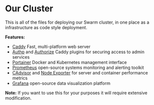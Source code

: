 # Our Cluster

This is all of the files for deploying our Swarm cluster, in one place as a infrastructure as code style deployment.

**Features:**
- [Caddy](https://caddyserver.com/) Fast, multi-platform web server
- [Authp](https://github.com/greenpau/caddy-auth-portal) and [Authorize](https://github.com/greenpau/caddy-authorize) Caddy plugins for securing access to admin services
- [Portainer](https://www.portainer.io/) Docker and Kubernetes management interface
- [Prometheus](https://prometheus.io/) open-source systems monitoring and alerting toolkit
- [CAdvisor](https://github.com/google/cadvisor) and [Node Exporter](https://github.com/prometheus/node_exporter) for server and container performance metrics
- [Grafana](https://grafana.com/) open-source data visualization platform

**Note:** If you want to use this for your purposes it will require extensive modification.